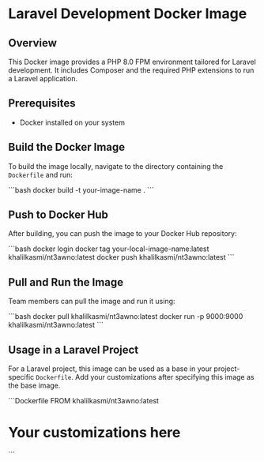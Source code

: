 
# Laravel Development Docker Image

## Overview

This Docker image provides a PHP 8.0 FPM environment tailored for Laravel development. It includes Composer and the required PHP extensions to run a Laravel application.

## Prerequisites

- Docker installed on your system

## Build the Docker Image

To build the image locally, navigate to the directory containing the `Dockerfile` and run:

\```bash
docker build -t your-image-name .
\```

## Push to Docker Hub

After building, you can push the image to your Docker Hub repository:

\```bash
docker login
docker tag your-local-image-name:latest khalilkasmi/nt3awno:latest
docker push khalilkasmi/nt3awno:latest
\```

## Pull and Run the Image

Team members can pull the image and run it using:

\```bash
docker pull khalilkasmi/nt3awno:latest
docker run -p 9000:9000 khalilkasmi/nt3awno:latest
\```

## Usage in a Laravel Project

For a Laravel project, this image can be used as a base in your project-specific `Dockerfile`. Add your customizations after specifying this image as the base image.

\```Dockerfile
FROM khalilkasmi/nt3awno:latest

# Your customizations here
\```

